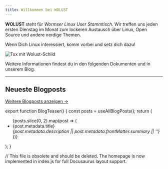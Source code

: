 ```yaml
---
title: Willkommen bei WOLUST
---
```


**WOLUST** steht für *Wormser Linux User Stammtisch*. Wir treffen uns jeden ersten Dienstag im Monat zum lockeren Austausch über Linux, Open Source und andere nerdige Themen.

Wenn Dich Linux interessiert, komm vorbei und setz dich dazu!

![Tux mit Wolust-Schild](/img/wolust-tux.png)

Weitere Informationen findest du in den folgenden Dokumenten und in unserem Blog.

---

## Neueste Blogposts

<BlogTeaser />

[Weitere Blogposts anzeigen →](/blog)

export function BlogTeaser() {
  const posts = useAllBlogPosts();
  return (
    <ul>
      {posts.slice(0, 2).map(post => (
        <li key={post.id}>
          <Link to={post.metadata.permalink}>{post.metadata.title}</Link>
          <br />
          <em>{post.metadata.description || post.metadata.frontMatter.summary || ''}</em>
        </li>
      ))}
    </ul>
  );
}

// This file is obsolete and should be deleted. The homepage is now implemented in index.js for full Docusaurus layout support.
